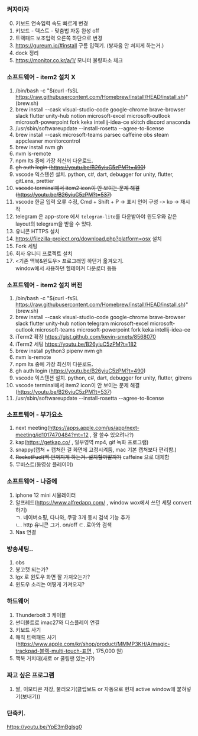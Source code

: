 ### 켜자마자
0. 키보드 연속입력 속도 빠르게 변경
1. 키보드 - 텍스트 - 맞춤법 자동 완성 off
2. 트랙패드 보조입력 오른쪽 하단으로 변경
3. https://gureum.io/#install 구름 입력기. (쌍자음 안 쳐지게 하는거.)
4. dock 정리
5. https://monitor.co.kr/a/1/ 모니터 불량화소 체크

### 소프트웨어 - item2 설치 X
1. /bin/bash -c "$(curl -fsSL https://raw.githubusercontent.com/Homebrew/install/HEAD/install.sh)"  (brew.sh)
2. brew install --cask visual-studio-code google-chrome brave-browser slack flutter unity-hub notion microsoft-excel microsoft-outlook microsoft-powerpoint fork keka intellij-idea-ce skitch discord anaconda
3. /usr/sbin/softwareupdate --install-rosetta --agree-to-license
4. brew install --cask microsoft-teams parsec caffeine obs steam appcleaner monitorcontrol
5. brew install nvm gh 
6. nvm ls-remote
7. npm lts 중에 가장 최신꺼 다운로드.
8. ~~gh auth login (https://youtu.be/B26yiuC5zPM?t=490)~~
9.  vscode 익스텐션 설치.  python, c#, dart, debugger for unity, flutter, gitLens, prettier
10. ~~vscode terminal에서 item2 icon이 안 보이는 문제 해결 (https://youtu.be/B26yiuC5zPM?t=537)~~
11. vscode 한글 입력 오류 수정, Cmd + Shift + P -> 표시 언어 구성 -> ko -> 재시작
12. telegram 은 app-store 에서 `telegram-lite`를 다운받아야 윈도우와 같은 layout의 telegram을 받을 수 있다.
13. 유니콘 HTTPS 설치
14. https://filezilla-project.org/download.php?platform=osx 설치
15. Fork 세팅
16. 회사 유니티 프로젝트 설치
17. <기존 맥북&윈도우> 프로그래밍 하던거 옮겨오기.  
    window에서 사용하던 헬테이커 다운로더 등등

### 소프트웨어 - item2 설치 버전
1. /bin/bash -c "$(curl -fsSL https://raw.githubusercontent.com/Homebrew/install/HEAD/install.sh)"  (brew.sh)
2. brew install --cask visual-studio-code google-chrome brave-browser slack flutter unity-hub notion telegram microsoft-excel microsoft-outlook microsoft-teams microsoft-powerpoint fork keka intellij-idea-ce
3. iTerm2 확장 https://gist.github.com/kevin-smets/8568070
4. iTerm2 세팅 https://youtu.be/B26yiuC5zPM?t=182
5. brew install python3 pipenv nvm gh
6. nvm ls-remote
7. npm lts 중에 가장 최신꺼 다운로드.
8. gh auth login (https://youtu.be/B26yiuC5zPM?t=490)
9.  vscode 익스텐션 설치.  python, c#, dart, debugger for unity, flutter, gitrens
10. vscode terminal에서 item2 icon이 안 보이는 문제 해결 (https://youtu.be/B26yiuC5zPM?t=537)
11. /usr/sbin/softwareupdate --install-rosetta --agree-to-license

### 소프트웨어 - 부가요소
1. next meeting(https://apps.apple.com/us/app/next-meeting/id1017470484?mt=12 , 잘 쓸수 있으려나?)
2. kap(https://getkap.co/ , 일부영역 mp4, gif 녹화 프로그램)
4. snappy(캡쳐 + 캡쳐한 걸 화면에 고정시켜둠, mac 기본 캡쳐보다 편리함.)
5. ~~RocketFuel(맥 안꺼지게 하는거. 설치할까말까?)~~ caffeine 으로 대체함
6. 무비스트(동영상 플레이어)

### 소프트웨어 - 나중에
1. iphone 12 mini 시뮬레이터
2. 알프레드(https://www.alfredapp.com/ , window wox에서 쓰던 세팅 convert 하기)  
ㄱ. 네이버쇼핑, 다나와, 쿠팡 3개 동시 검색 기능 추가  
ㄴ. http 유니콘 그거. on/off
ㄷ. 로아와 검색
3. Nas 연결

### 방송세팅..
1. obs
2. 봉고캣 되는가?
3. lgx 로 윈도우 화면 잘 가져오는가?
4. 윈도우 소리는 어떻게 가져오지?

### 하드웨어
1. Thunderbolt 3 케이블
2. 썬더볼트로 imac27와 디스플레이 연결
3. 키보드 사기
4. 매직 트랙패드 사기 (https://www.apple.com/kr/shop/product/MMMP3KH/A/magic-trackpad-블랙-multi-touch-표면 , 175,000 원)
5. 맥북 거치대(새로 or 쿨링팬 있는거?)

### 짜고 싶은 프로그램
1. 짤, 이모티콘 저장, 불러오기(클립보드 or 자동으로 현재 active window에 붙혀넣기(보내기))

### 단축키.
https://youtu.be/YpE3mBglsg0
